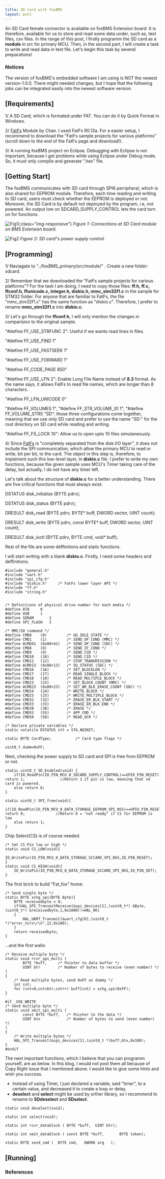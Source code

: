 ```yaml
---
title: SD Card with foxBMS
layout: post
---
```


An SD Card female connector is available on foxBMS Extension board. It is therefore, available for us to store and read some data under, such as, text files, csv files. In the range of this post, I firstly programm the SD card as a **module** in src for primary MCU. Then, in the second part, I will create a task to write and read data in text file. Let's begin this task by several preparations!

### Notices
The version of foxBMS's embedded software I am using is NOT the newest version-1.0.0. There might needed changes, but I hope that the following jobs can be integrated easily into the newest software version.

## [Requirements] 
1/ A SD Card, which is formated under FAT. You can do it by Quick Format in Windows. 

2/ [FatFs](http://elm-chan.org/fsw/ff/00index_e.html) Module by Chan. I used FatFs R0.13a. For a easier setup, I recommend to download the "FatFs sample projects for various platforms" (scroll down to the end of the FatFs page and download!). 

3/ A running foxBMS project on Eclipse. Debugging with Eclipse is not important, because I got problems while using Eclipse under Debug mode. So, it must only compile and generate ".hex" file.

## [Getting Start]
The foxBMS communicates with SD card through SPI6 perripheral, which is also shared for EEPROM module. Therefore, each time reading and writing to SD card, users must check whether the EEPROM is deployed or not. Moreover, the SD Card is by default not deployed by the program, i.e, not powered. An output low on SDCARD_SUPPLY_CONTROL lets the card turn on for functions.

![Fig1](../images/2017-12-24-sd-card-with-foxbms/SD_Card_Schematic.png){:class="img-responsive"}
*Figure 1: Connections at SD Card module on BMS Extension board.*

![Fig2](../images/2017-12-24-sd-card-with-foxbms/SD_Card_Supply_Control.png)
*Figure 2: SD card"s power supply control.*
## [Programming]
1/ Naviagate to "../foxBMS_primary/src/module/" . Create a new folder: sdcard.

2/ Remember that we downloaded the "FatFs sample projects for various platforms"? For the task I am doing, I need to copy those files: **ff.h, ff.c, ffconf.h, ffunicode.c, integer.h, diskio.h, mmc_stm32f1.c** in the sample for STM32 folder. For anyone that are familiar to FatFs, the file "mmc_stm32f1.c" has the same function as "diskio.c". Therefore, I prefer to rename **mmc_stm32f1.c** into **diskio.c**. 

3/ Let's go through the **ffconf.h**, I will only mention the changes in comparision to the original sample.

"#define FF_USE_STRFUNC 2": Useful if we wanto read lines in files.

"#define FF_USE_FIND 1"

"#define FF_USE_FASTSEEK 1"

"#define FF_USE_FORWARD 1"

"#define FF_CODE_PAGE 850"

"#define  FF_USE_LFN 2": Enable Long File Name instead of **8.3** format. As the name says, it allows FatFs to read file names, which are longer than 8 characters.

"#define	FF_LFN_UNICODE	0"

"#define FF_VOLUMES 1", "#define FF_STR_VOLUME_ID 1", "#define FF_VOLUME_STRS		"SD": those three configurations come together, meaning that we use only SD card and prefer to use the name "SD:" for the root directory on SD card while reading and writing. 

"#define FF_FS_LOCK	10": Allow us to open upto 10 files simutaneously.

4/ Since [FatFs](http://elm-chan.org/fsw/ff/00index_e.html) is "completely separated from the disk I/O layer", it does not include the SPI communication, which allow the primary MCU to read or write, bit per bit, to the card. The object in this step is, therefore, to implement such this low-level layer, in **diskio.c** file. I prefer to write my own functions, because the given sample uses MCU's Timer taking care of the delay, but actually, I do not have any timer left. 

Let's talk about the structure of **diskio.c** for a better understanding. There are five critical functions that must always exist:

DSTATUS disk_initialize (BYTE pdrv);

DSTATUS disk_status (BYTE pdrv);

DRESULT disk_read (BYTE pdrv, BYTE* buff, DWORD sector, UINT count);

DRESULT disk_write (BYTE pdrv, const BYTE* buff, DWORD sector, UINT count);

DRESULT disk_ioctl (BYTE pdrv, BYTE cmd, void* buff);

Rest of the file are some deffinitions and static functions.

I will start writing with a blank **diskio.c**. Firstly, I need some headers and deffinitions.
```
#include "general.h"
#include "uart.h"
#include "spi_cfg.h"
#include "diskio.h"		/* FatFs lower layer API */
#include "ff.h"
#include "string.h"


/* Definitions of physical drive number for each media */
#define ATA		0
#define USB		1
#define SDRAM      	2
#define SPI_FLASH  	3

/* MMC/SD command */
#define CMD0	(0)			/* GO_IDLE_STATE */
#define CMD1	(1)			/* SEND_OP_COND (MMC) */
#define	ACMD41	(0x80+41)	/* SEND_OP_COND (SDC) */
#define CMD8	(8)			/* SEND_IF_COND */
#define CMD9	(9)			/* SEND_CSD */
#define CMD10	(10)		/* SEND_CID */
#define CMD12	(12)		/* STOP_TRANSMISSION */
#define ACMD13	(0x80+13)	/* SD_STATUS (SDC) */
#define CMD16	(16)		/* SET_BLOCKLEN */
#define CMD17	(17)		/* READ_SINGLE_BLOCK */
#define CMD18	(18)		/* READ_MULTIPLE_BLOCK */
#define CMD23	(23)		/* SET_BLOCK_COUNT (MMC) */
#define	ACMD23	(0x80+23)	/* SET_WR_BLK_ERASE_COUNT (SDC) */
#define CMD24	(24)		/* WRITE_BLOCK */
#define CMD25	(25)		/* WRITE_MULTIPLE_BLOCK */
#define CMD32	(32)		/* ERASE_ER_BLK_START */
#define CMD33	(33)		/* ERASE_ER_BLK_END */
#define CMD38	(38)		/* ERASE */
#define CMD55	(55)		/* APP_CMD */
#define CMD58	(58)		/* READ_OCR */

/* Declare private variables */
static volatile DSTATUS stt = STA_NOINIT;

static BYTE CardType;			/* Card type flags */

uint8_t dumm=0xFF;
```

Next, checking the power supply to SD card and SPI is free from EEPROM or not.
```
static uint8_t SD_Enabled(void) {
	if(IO_ReadPin(IO_PIN_MCU_0_SDCARD_SUPPLY_CONTROL)==GPIO_PIN_RESET) return 1;				//Return 1 if pin is low, meaning that sd card is powered.
	else return 0;
}

static uint8_t SPI_free(void){
	if(IO_ReadPin(IO_PIN_MCU_0_DATA_STORAGE_EEPROM_SPI_NSS)==GPIO_PIN_RESET) return 0;				//Return 0 = "not ready" if CS for EEPROM is low
	else return 1;
}
```

Chip Select(CS) is of course needed.
```
/* Set CS Pin low or high */
static void CS_LOW(void){
	IO_WritePin(IO_PIN_MCU_0_DATA_STORAGE_SCCARD_SPI_NSS,IO_PIN_RESET);
}
static void CS_HIGH(void){
	IO_WritePin(IO_PIN_MCU_0_DATA_STORAGE_SCCARD_SPI_NSS,IO_PIN_SET);
}
```

The first brick to build "Fat_fox" home:
```
/* Send single byte */
static BYTE xchg_spi(BYTE Byte){
	BYTE receivedbyte = 0;
	if(HAL_SPI_TransmitReceive(&spi_devices[1],(uint8_t*) &Byte,(uint8_t*) &receivedbyte,1,0x1000)!=HAL_OK)
	{
		HAL_UART_Transmit(&uart_cfg[0],(uint8_t *)"error_txrx\r\n",12,0x100);
	}
	return receivedbyte;
}
```

...and the first walls:
```
/* Receive multiple byte */
static void rcvr_spi_multi (
		BYTE *buff,		/* Pointer to data buffer */
		UINT btr		/* Number of bytes to receive (even number) */
)
{
	/* Read multiple bytes, send 0xFF as dummy */
	int cnt;
	for (cnt=0;cnt<btr;cnt++) buff[cnt] = xchg_spi(0xFF);
}

#if _USE_WRITE
/* Send multiple byte */
static void xmit_spi_multi (
		const BYTE *buff,	/* Pointer to the data */
		UINT btx			/* Number of bytes to send (even number) */
)
{
	/* Write multiple bytes */
	HAL_SPI_Transmit(&spi_devices[1],(uint8_t *)buff,btx,0x100);
}
#endif
```

The next important functions, which I believe that you can programm yourself, are as below. In this blog, I would not post them all because of Copy Right issue that I mentioned above. I would like to give some hints and wish you success.
*  Instead of using Timer, I just declared a variable, said "timer", to a certain value, and decreased it to create a loop or delay.
*  **deselect** and **select** might be used by orther library, so I recommend to rename to **SDdeselect** and **SDselect**.

```
static void deselect(void); 

static int select(void);

static int rcvr_datablock (	BYTE *buff,  UINT btr);

static int xmit_datablock (	const BYTE *buff,		BYTE token);

static BYTE send_cmd (	BYTE cmd,	DWORD arg	);
```

## [Running]

### References